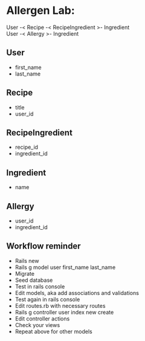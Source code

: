 # Allergen Lab: 

User  -<  Recipe -<  RecipeIngredient  >- Ingredient   
User -< Allergy >- Ingredient 

## User 
- first_name 
- last_name 

## Recipe 
- title 
- user_id 

## RecipeIngredient 
- recipe_id 
- ingredient_id 

## Ingredient 
- name  

## Allergy 
- user_id
- ingredient_id 

## Workflow reminder
- Rails new 
- Rails g model user first_name last_name 
- Migrate 
- Seed database
- Test in rails console
- Edit models, aka add associations and validations
- Test again in rails console 
- Edit routes.rb with necessary routes
- Rails g controller user index new create 
- Edit controller actions 
- Check your views 
- Repeat above for other models 

